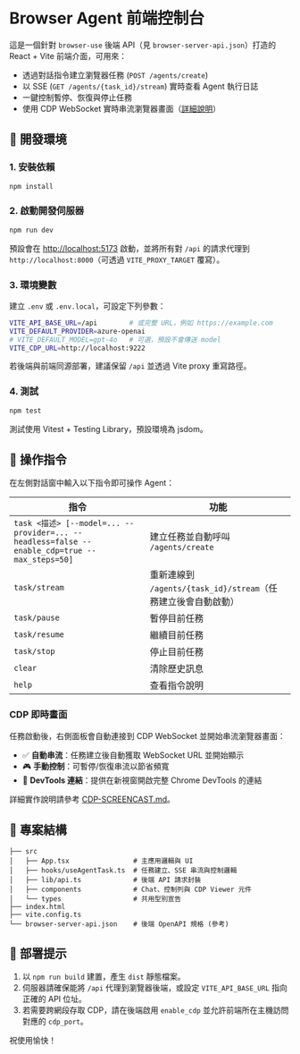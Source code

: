 # Browser Agent 前端控制台

這是一個針對 `browser-use` 後端 API（見 `browser-server-api.json`）打造的 React + Vite 前端介面，可用來：

- 透過對話指令建立瀏覽器任務 (`POST /agents/create`)
- 以 SSE (`GET /agents/{task_id}/stream`) 實時查看 Agent 執行日誌
- 一鍵控制暫停、恢復與停止任務
- 使用 CDP WebSocket 實時串流瀏覽器畫面（[詳細說明](./CDP-SCREENCAST.md)）

## 🔧 開發環境

### 1. 安裝依賴

```bash
npm install
```

### 2. 啟動開發伺服器

```bash
npm run dev
```

預設會在 <http://localhost:5173> 啟動，並將所有對 `/api` 的請求代理到 `http://localhost:8000`（可透過 `VITE_PROXY_TARGET` 覆寫）。

### 3. 環境變數

建立 `.env` 或 `.env.local`，可設定下列參數：

```bash
VITE_API_BASE_URL=/api        # 或完整 URL，例如 https://example.com
VITE_DEFAULT_PROVIDER=azure-openai
# VITE_DEFAULT_MODEL=gpt-4o   # 可選，預設不會傳送 model
VITE_CDP_URL=http://localhost:9222
```

若後端與前端同源部署，建議保留 `/api` 並透過 Vite proxy 重寫路徑。

### 4. 測試

```bash
npm test
```

測試使用 Vitest + Testing Library，預設環境為 jsdom。

## 💬 操作指令

在左側對話窗中輸入以下指令即可操作 Agent：

| 指令 | 功能 |
|------|------|
| `task <描述> [--model=... --provider=... --headless=false --enable_cdp=true --max_steps=50]` | 建立任務並自動呼叫 `/agents/create` |
| `task/stream` | 重新連線到 `/agents/{task_id}/stream`（任務建立後會自動啟動） |
| `task/pause` | 暫停目前任務 |
| `task/resume` | 繼續目前任務 |
| `task/stop` | 停止目前任務 |
| `clear` | 清除歷史訊息 |
| `help` | 查看指令說明 |

### CDP 即時畫面

任務啟動後，右側面板會自動連接到 CDP WebSocket 並開始串流瀏覽器畫面：

- ✅ **自動串流**：任務建立後自動獲取 WebSocket URL 並開始顯示
- 🎮 **手動控制**：可暫停/恢復串流以節省頻寬
- 🔗 **DevTools 連結**：提供在新視窗開啟完整 Chrome DevTools 的連結

詳細實作說明請參考 [CDP-SCREENCAST.md](./CDP-SCREENCAST.md)。

## 📁 專案結構

```
├── src
│   ├── App.tsx                # 主應用邏輯與 UI
│   ├── hooks/useAgentTask.ts  # 任務建立、SSE 串流與控制邏輯
│   ├── lib/api.ts             # 後端 API 請求封裝
│   ├── components             # Chat、控制列與 CDP Viewer 元件
│   └── types                  # 共用型別宣告
├── index.html
├── vite.config.ts
└── browser-server-api.json    # 後端 OpenAPI 規格 (參考)
```

## 🚀 部署提示

1. 以 `npm run build` 建置，產生 `dist` 靜態檔案。
2. 伺服器請確保能將 `/api` 代理到瀏覽器後端，或設定 `VITE_API_BASE_URL` 指向正確的 API 位址。
3. 若需要跨網段存取 CDP，請在後端啟用 `enable_cdp` 並允許前端所在主機訪問對應的 `cdp_port`。

祝使用愉快！
